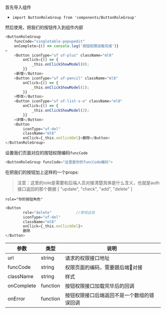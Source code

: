 

首先导入组件

- `import ButtonRoleGroup from 'components/ButtonRoleGroup'`

然后使用，把我们的按钮传入到组件内部

```js
<ButtonRoleGroup
    funcCode="singletable-popupedit"
    onComplete={() => console.log('按钮权限加载完成')}
>
    <Button iconType="uf uf-plus" className="ml8"
        onClick={() => {
            _this.onClickShowModel(0);
        }}
    >新增</Button>
    <Button iconType="uf uf-pencil" className="ml8"
        onClick={() => {
            _this.onClickShowModel(1);
        }}
    >修改</Button>
    <Button iconType="uf uf-list-s-o" className="ml8"
        onClick={() => {
            _this.onClickShowModel(2);
        }}
    >详情</Button>
    <Button
        iconType="uf-del"
        className="ml8"
        onClick={_this.onClickDel}>删除</Button>
</ButtonRoleGroup>
```


设置我们页面对应的按钮权限编码`funcCode`

```js
<ButtonRoleGroup funcCode="这里是你的funcCode编码">
```

在把我们的按钮加上这样的一个props:

> 注意：这里的role是需要和后端人员对接清楚具体是什么含义，也就是auth接口返回的那个数据
> [ "update", "check", "add", "delete" ]

`role="你的按钮角色"`

```js
<Button
        role="delete"           //修改此处
        iconType="uf-del"
        className="ml8"
        onClick={_this.onClickDel}>
        删除
</Button>
```



参数 | 类型 | 说明
---|---|---
url | string | 请求的权限接口地址
funcCode | string | 权限页面的编码，需要跟后端对接
className | string | 样式
onComplete | function | 按钮权限接口加载完毕后的回调
onError | function | 按钮权限接口后端返回不是一个数组的错误回调
